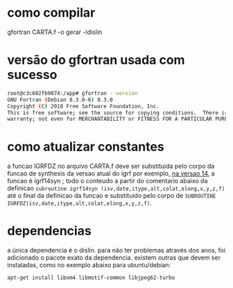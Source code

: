 # como compilar
gfortran CARTA.f -o gerar -ldislin

# versão do gfortran usada com sucesso

```bash
root@c3c602fb9074:/app# gfortran --version
GNU Fortran (Debian 8.3.0-6) 8.3.0
Copyright (C) 2018 Free Software Foundation, Inc.
This is free software; see the source for copying conditions.  There is NO
warranty; not even for MERCHANTABILITY or FITNESS FOR A PARTICULAR PURPOSE.
```

# como atualizar constantes
a funcao IGRFDZ no arquivo CARTA.f deve ser substituida pelo corpo da funcao de synthesis da versao atual do igrf
por exemplo, [na versao 14](https://www.ngdc.noaa.gov/IAGA/vmod/igrf14.f), a funcao é igrf14syn ; todo o conteudo a partir do comentario abaixo da definicao ```subroutine igrf14syn (isv,date,itype,alt,colat,elong,x,y,z,f)``` até o final da definicao da funcao e substituido pelo corpo de ```SUBROUTINE IGRFDZ(isv,date,itype,alt,colat,elong,x,y,z,f)```.

# dependencias
a única dependencia é o dislin. para não ter problemas através dos anos, foi adicionado o pacote exato da dependencia. existem outras que devem ser instaladas, como no exemplo abaixo para ubuntu/debian:

```bash
apt-get install libxm4 libmotif-common libjpeg62-turbo
```